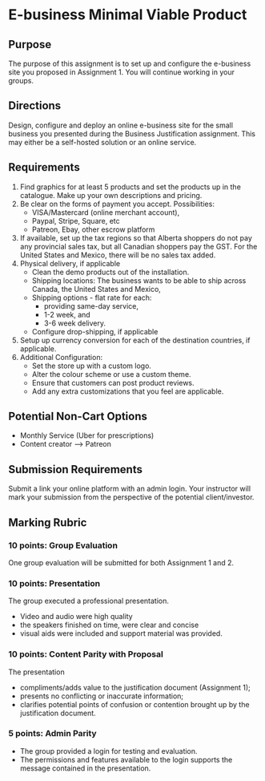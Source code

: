 # E-business Minimal Viable Product
## Purpose
The purpose of this assignment is to set up and configure the e-business site you proposed in Assignment 1. You will continue working in your groups.

## Directions
Design, configure and deploy an online e-business site for the small business you presented during the Business Justification assignment. This may either be a self-hosted solution or an online service.

## Requirements
1. Find graphics for at least 5 products and set the products up in the catalogue. Make up your own descriptions and pricing.
2. Be clear on the forms of payment you accept. Possibilities:
    - VISA/Mastercard (online merchant account),
    - Paypal, Stripe, Square, etc
    - Patreon, Ebay, other escrow platform
3. If available, set up the tax regions so that Alberta shoppers do not pay any provincial sales tax, but all Canadian shoppers pay the GST. For the United States and Mexico, there will be no sales tax added.
4. Physical delivery, if applicable
    - Clean the demo products out of the installation. 
    - Shipping locations: The business wants to be able to ship across Canada, the United States and Mexico, 
    - Shipping options - flat rate for each: 
        - providing same-day service, 
        - 1-2 week, and 
        - 3-6 week delivery.
    - Configure drop-shipping, if applicable
5. Setup up currency conversion for each of the destination countries, if applicable.
6. Additional Configuration:
    - Set the store up with a custom logo.
    - Alter the colour scheme or use a custom theme. 
    - Ensure that customers can post product reviews.
    - Add any extra customizations that you feel are applicable.

## Potential Non-Cart Options
- Monthly Service (Uber for prescriptions)
- Content creator --> Patreon

## Submission Requirements
Submit a link your online platform with an admin login. Your instructor will mark your submission from the perspective of the potential client/investor.

## Marking Rubric
### 10 points: Group Evaluation
One group evaluation will be submitted for both Assignment 1 and 2.

### 10 points: Presentation
The group executed a professional presentation. 
- Video and audio were high quality 
- the speakers finished on time, were clear and concise
- visual aids were included and support material was provided.

### 10 points: Content Parity with Proposal
The presentation
- compliments/adds value to the justification document (Assignment 1);
- presents no conflicting or inaccurate information;
- clarifies potential points of confusion or contention brought up by the justification document.

###  5 points: Admin Parity
- The group provided a login for testing and evaluation.
- The permissions and features available to the login supports the message contained in the presentation.